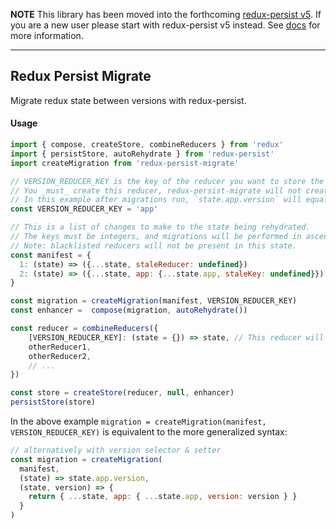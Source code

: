**NOTE**
This library has been moved into the forthcoming [redux-persist v5](https://github.com/rt2zz/redux-persist/tree/v5). If you are a new user please start with redux-persist v5 instead. See [docs](https://github.com/rt2zz/redux-persist/blob/v5/docs/migrations.md) for more information. 

---

## Redux Persist Migrate

Migrate redux state between versions with redux-persist.

#### Usage
```js
import { compose, createStore, combineReducers } from 'redux'
import { persistStore, autoRehydrate } from 'redux-persist'
import createMigration from 'redux-persist-migrate'

// VERSION_REDUCER_KEY is the key of the reducer you want to store the state version in.
// You _must_ create this reducer, redux-persist-migrate will not create it for you.
// In this example after migrations run, `state.app.version` will equal `2`
const VERSION_REDUCER_KEY = 'app'

// This is a list of changes to make to the state being rehydrated.
// The keys must be integers, and migrations will be performed in ascending key order.
// Note: blacklisted reducers will not be present in this state.
const manifest = {
  1: (state) => ({...state, staleReducer: undefined})
  2: (state) => ({...state, app: {...state.app, staleKey: undefined}})
}

const migration = createMigration(manifest, VERSION_REDUCER_KEY)
const enhancer =  compose(migration, autoRehydrate())

const reducer = combineReducers({
    [VERSION_REDUCER_KEY]: (state = {}) => state, // This reducer will be used to store the version
    otherReducer1,
    otherReducer2,
    // ...
})

const store = createStore(reducer, null, enhancer)
persistStore(store)
```

In the above example `migration = createMigration(manifest, VERSION_REDUCER_KEY)` is equivalent to the more generalized syntax:
```js
// alternatively with version selector & setter
const migration = createMigration(
  manifest,
  (state) => state.app.version,
  (state, version) => {
    return { ...state, app: { ...state.app, version: version } }
  }
)
```
